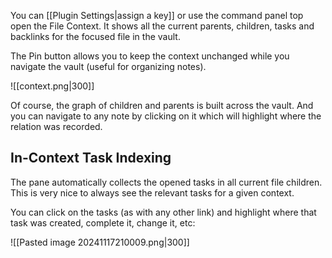 You can [[Plugin Settings|assign a key]] or use the command panel top open the File Context.
It shows all the current parents, children, tasks and backlinks for the focused file in the vault.

The Pin button allows you to keep the context unchanged while you navigate the vault 
(useful for organizing notes).

![[context.png|300]]

Of course, the graph of children and parents is built across the vault.
And you can navigate to any note by clicking on it which will highlight
where the relation was recorded.


## In-Context Task Indexing

The pane automatically collects the opened tasks in all current file children. 
This is very nice to always see the relevant tasks for a given context.

You can click on the tasks (as with any other link) and highlight where that task was created, complete it, change it, etc:

![[Pasted image 20241117210009.png|300]]
